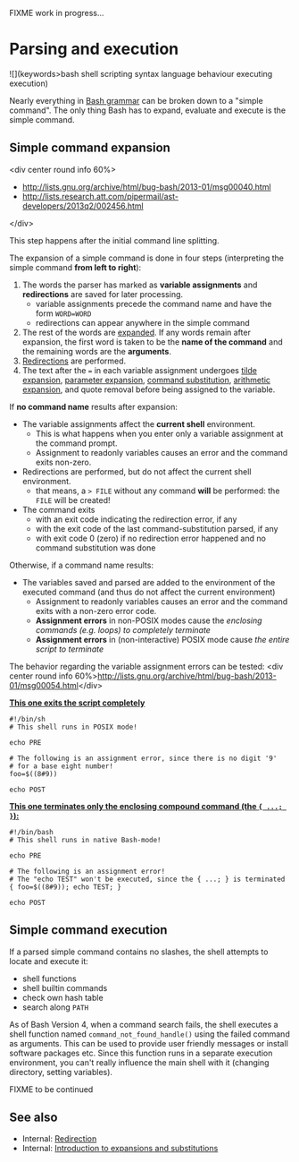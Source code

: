 FIXME work in progress...

# Parsing and execution

![](keywords>bash shell scripting syntax language behaviour executing execution)

Nearly everything in [Bash grammar](/syntax/basicgrammar.md) can be broken
down to a "simple command". The only thing Bash has to expand, evaluate
and execute is the simple command.

## Simple command expansion

\<div center round info 60%\>

- <http://lists.gnu.org/archive/html/bug-bash/2013-01/msg00040.html>
- <http://lists.research.att.com/pipermail/ast-developers/2013q2/002456.html>

\</div\>

This step happens after the initial command line splitting.

The expansion of a simple command is done in four steps (interpreting
the simple command **from left to right**):

1.  The words the parser has marked as **variable assignments** and
    **redirections** are saved for later processing.
    - variable assignments precede the command name and have the form
      `WORD=WORD`
    - redirections can appear anywhere in the simple command
2.  The rest of the words are [expanded](/syntax/expansion/intro.md). If
    any words remain after expansion, the first word is taken to be the
    **name of the command** and the remaining words are the
    **arguments**.
3.  [Redirections](/syntax/redirection.md) are performed.
4.  The text after the `=` in each variable assignment undergoes [tilde
    expansion](/syntax/expansion/tilde.md), [parameter
    expansion](/syntax/pe.md), [command
    substitution](/syntax/expansion/cmdsubst.md), [arithmetic
    expansion](/syntax/expansion/arith.md), and quote removal before being
    assigned to the variable.

If **no command name** results after expansion:

- The variable assignments affect the **current shell** environment.
  - This is what happens when you enter only a variable assignment at
    the command prompt.
  - Assignment to readonly variables causes an error and the command
    exits non-zero.
- Redirections are performed, but do not affect the current shell
  environment.
  - that means, a `> FILE` without any command **will** be performed:
    the `FILE` will be created!
- The command exits
  - with an exit code indicating the redirection error, if any
  - with the exit code of the last command-substitution parsed, if any
  - with exit code 0 (zero) if no redirection error happened and no
    command substitution was done

Otherwise, if a command name results:

- The variables saved and parsed are added to the environment of the
  executed command (and thus do not affect the current environment)
  - Assignment to readonly variables causes an error and the command
    exits with a non-zero error code.
  - **Assignment errors** in non-POSIX modes cause the *enclosing
    commands (e.g. loops) to completely terminate*
  - **Assignment errors** in (non-interactive) POSIX mode cause *the
    entire script to terminate*

The behavior regarding the variable assignment errors can be tested:
\<div center round info
60%\><http://lists.gnu.org/archive/html/bug-bash/2013-01/msg00054.html>\</div\>

**<u>This one exits the script completely</u>**

    #!/bin/sh
    # This shell runs in POSIX mode!

    echo PRE

    # The following is an assignment error, since there is no digit '9'
    # for a base eight number!
    foo=$((8#9))

    echo POST

**<u>This one terminates only the enclosing compound command (the
`{ ...; }`):</u>**

    #!/bin/bash
    # This shell runs in native Bash-mode!

    echo PRE

    # The following is an assignment error!
    # The "echo TEST" won't be executed, since the { ...; } is terminated
    { foo=$((8#9)); echo TEST; }

    echo POST

## Simple command execution

If a parsed simple command contains no slashes, the shell attempts to
locate and execute it:

- shell functions
- shell builtin commands
- check own hash table
- search along `PATH`

As of Bash Version 4, when a command search fails, the shell executes a
shell function named `command_not_found_handle()` using the failed
command as arguments. This can be used to provide user friendly messages
or install software packages etc. Since this function runs in a separate
execution environment, you can't really influence the main shell with it
(changing directory, setting variables).

FIXME to be continued

## See also

- Internal: [Redirection](/syntax/redirection.md)
- Internal: [Introduction to expansions and
  substitutions](/syntax/expansion/intro.md)
